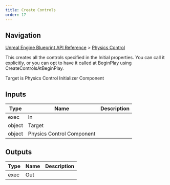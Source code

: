 ```yaml
---
title: Create Controls
order: 17
---
```

## Navigation

[Unreal Engine Blueprint API Reference](https://dev.epicgames.com/documentation/en-us/unreal-engine/BlueprintAPI) > [Physics Control](https://dev.epicgames.com/documentation/en-us/unreal-engine/BlueprintAPI/PhysicsControl)

This creates all the controls specified in the Initial properties. You can call it explicitly,
or you can opt to have it called at BeginPlay using CreateControlsAtBeginPlay.

Target is Physics Control Initializer Component

## Inputs

| Type | Name | Description |
| --- | --- | --- |
| exec | In |  |
| object | Target |  |
| object | Physics Control Component |  |

## Outputs

| Type | Name | Description |
| --- | --- | --- |
| exec | Out |  |
